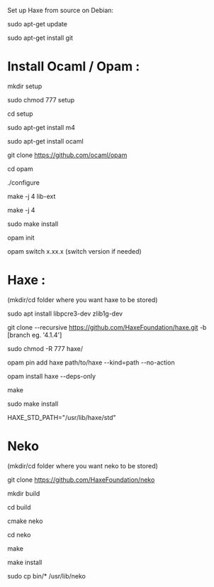 Set up Haxe from source on Debian:

sudo apt-get update

sudo apt-get install git

# Install Ocaml / Opam :

mkdir setup

sudo chmod 777 setup

cd setup

sudo apt-get install m4

sudo apt-get install ocaml

git clone https://github.com/ocaml/opam

cd opam

./configure

make -j 4 lib-ext

make -j 4

sudo make install

opam init

opam switch x.xx.x (switch version if needed)


# Haxe :

(mkdir/cd folder where you want haxe to be stored)

sudo apt install libpcre3-dev zlib1g-dev

git clone --recursive https://github.com/HaxeFoundation/haxe.git -b [branch eg. '4.1.4']

sudo chmod -R 777 haxe/

opam pin add haxe path/to/haxe --kind=path --no-action

opam install haxe --deps-only

make

sudo make install

HAXE_STD_PATH="/usr/lib/haxe/std"


# Neko 

(mkdir/cd folder where you want neko to be stored)

git clone https://github.com/HaxeFoundation/neko

mkdir build

cd build

cmake neko

cd neko

make

make install

sudo cp bin/* /usr/lib/neko
